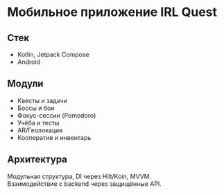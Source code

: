 # Мобильное приложение IRL Quest

## Стек
- Kotlin, Jetpack Compose
- Android

## Модули
- Квесты и задачи
- Боссы и бои
- Фокус-сессии (Pomodoro)
- Учёба и тесты
- AR/Геолокация
- Кооператив и инвентарь

## Архитектура
Модульная структура, DI через Hilt/Koin, MVVM.  
Взаимодействие с backend через защищённые API.